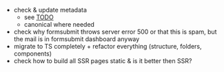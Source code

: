 - check & update metadata
  - see [TODO](/TODO.md#seo)
  - canonical where needed
- check why formsubmit throws server error 500 or that this is spam, but the mail is in formsubmit dashboard anyway
- migrate to TS completely + refactor everything (structure, folders, components)
- check how to build all SSR pages static & is it better then SSR?